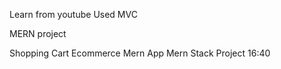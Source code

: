 Learn from youtube
Used MVC

MERN project

Shopping Cart Ecommerce Mern App Mern Stack Project 16:40
